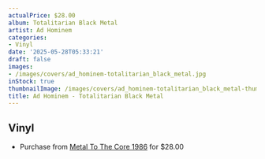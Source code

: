 ```yaml
---
actualPrice: $28.00
album: Totalitarian Black Metal
artist: Ad Hominem
categories:
- Vinyl
date: '2025-05-28T05:33:21'
draft: false
images:
- /images/covers/ad_hominem-totalitarian_black_metal.jpg
inStock: true
thumbnailImage: /images/covers/ad_hominem-totalitarian_black_metal-thumb.jpg
title: Ad Hominem - Totalitarian Black Metal
---
```


## Vinyl
* Purchase from [Metal To The Core 1986](https://metaltothecore1986.com/shop/ad-hominem-totalitarian-black-metal-12-lp-white/) for $28.00
